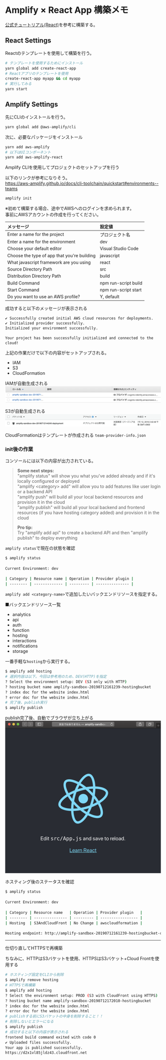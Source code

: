 # Amplify × React App 構築メモ

[公式チュートリアル(React)](https://aws-amplify.github.io/docs/js/start?platform=react)を参考に構築する。

## React Settings

Reactのテンプレートを使用して構築を行う。

```bash
# テンプレートを使用するためにインストール
yarn global add create-react-app
# Reactアプリのテンプレートを使用
create-react-app myapp && cd myapp
# 実行してみる
yarn start
```

## Amplify Settings

先にCLIのインストールを行う。

```bash
yarn global add @aws-amplify/cli
```

次に、必要なパッケージをインストール

```bash
yarn add aws-amplify
# 以下はUIコンポーネント
yarn add aws-amplify-react
```

Amplify CLIを使用してプロジェクトのセットアップを行う

以下のリンクが参考になりそう。  
<https://aws-amplify.github.io/docs/cli-toolchain/quickstart#environments--teams>

```bash
amplify init
```

※初めて構築する場合、途中でAWSへのログインを求められます。  
事前にAWSアカウントの作成を行ってください。

|メッセージ|設定値|
|:--|:--|
|Enter a name for the project|プロジェクト名|
|Enter a name for the environment|dev|
|Choose your default editor|Visual Studio Code|
|Choose the type of app that you're building|javascript|
|What javascript framework are you using|react|
|Source Directory Path|src|
|Distribution Directory Path|build|
|Build Command|npm run-script build|
|Start Command|npm run-script start|
|Do you want to use an AWS profile?|Y, default|

成功すると以下のメッセージが表示される

```none
✔ Successfully created initial AWS cloud resources for deployments.
✔ Initialized provider successfully.
Initialized your environment successfully.

Your project has been successfully initialized and connected to the cloud!
```

上記の作業だけで以下の内容がセットアップされる。

- IAM
- S3
- CloudFormation

IAMが自動生成される  
![IAM](md-images/2019-07-12-15-01-13.png)

S3が自動生成される  
![S3](md-images/2019-07-12-15-02-59.png)

CloudFormationはテンプレートが作成される
`team-provider-info.json`

### init後の作業

コンソールには以下の内容が出力されている。

>**Some next steps:**  
>"amplify status" will show you what you've added already and if it's locally configured or deployed  
>"amplify \<category> add" will allow you to add features like user login or a backend API  
>"amplify push" will build all your local backend resources and provision it in the cloud  
>"amplify publish" will build all your local backend and frontend resources (if you have hosting category added) and provision it in the cloud  
>
>**Pro tip:**  
>Try "amplify add api" to create a backend API and then "amplify publish" to deploy everything  

`amplify status`で現在の状態を確認

```bash
$ amplify status

Current Environment: dev

| Category | Resource name | Operation | Provider plugin |
| -------- | ------------- | --------- | --------------- |
```

`amplify add <category-name>`で追加したいバックエンドリソースを指定する。  

■バックエンドリソース一覧

- analytics
- api
- auth
- function
- hosting
- interactions
- notifications
- storage

一番手軽な`hosting`から実行する。

```bash
$ amplify add hosting
# 選択内容は以下。今回は参考用のため、DEV(HTTP)を指定
? Select the environment setup: DEV (S3 only with HTTP)
? hosting bucket name amplify-sandbox-20190712161239-hostingbucket
? index doc for the website index.html
? error doc for the website index.html
# 完了後、publish実行
$ amplify publish
```

publish完了後、自動でブラウザが立ち上がる  
![ブラウザ](md-images/2019-07-12-16-23-00.png)

ホスティング後のステータスを確認

```bash
$ amplify status

Current Environment: dev

| Category | Resource name   | Operation | Provider plugin   |
| -------- | --------------- | --------- | ----------------- |
| Hosting  | S3AndCloudFront | No Change | awscloudformation |

Hosting endpoint: http://amplify-sandbox-20190712161239-hostingbucket-dev.s3-website-us-east-1.amazonaws.com
```

---

仕切り直してHTTPSで再構築

ちなみに、HTTPはS3バケットを使用、HTTPSはS3バケット+Cloud Frontを使用する

```bash
# ホスティング設定をCLIから削除
$ amplify remove hosting
# HTTPSで再構築
$ amplify add hosting
? Select the environment setup: PROD (S3 with CloudFront using HTTPS)
? hosting bucket name amplify-sandbox-20190712172010-hostingbucket
? index doc for the website index.html
? error doc for the website index.html
# publishする前にS3バケットの中身を削除すること！！
# 削除しないとエラーになる
$ amplify publish
# 成功すると以下の内容が表示される
frontend build command exited with code 0
✔ Uploaded files successfully.
Your app is published successfully.
https://d2x1vl85jldz43.cloudfront.net
```
